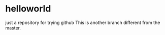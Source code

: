 helloworld
==========

just a repository for trying github
This is another branch different from the master.
